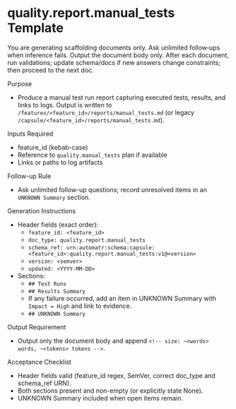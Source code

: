 # quality.report.manual_tests Template

You are generating scaffolding documents only. Ask unlimited follow‑ups when inference fails. Output the document body only. After each document, run validations; update schema/docs if new answers change constraints; then proceed to the next doc.

Purpose
- Produce a manual test run report capturing executed tests, results, and links to logs. Output is written to `/features/<feature_id>/reports/manual_tests.md` (or legacy `/capsule/<feature_id>/reports/manual_tests.md`).

Inputs Required
- feature_id (kebab-case)
- Reference to `quality.manual_tests` plan if available
- Links or paths to log artifacts

Follow-up Rule
- Ask unlimited follow-up questions; record unresolved items in an `UNKNOWN Summary` section.

Generation Instructions
- Header fields (exact order):
  - `feature_id: <feature_id>`
  - `doc_type: quality.report.manual_tests`
  - `schema_ref: urn:automatr:schema:capsule:<feature_id>:quality.report.manual_tests:v1@<version>`
  - `version: <semver>`
  - `updated: <YYYY-MM-DD>`
- Sections:
  - `## Test Runs`
  - `## Results Summary`
  - If any failure occurred, add an item in UNKNOWN Summary with `Impact = High` and link to evidence.
  - `## UNKNOWN Summary`

Output Requirement
- Output only the document body and append `<!-- size: ~<words> words, ~<tokens> tokens -->`.

Acceptance Checklist
- Header fields valid (feature_id regex, SemVer, correct doc_type and schema_ref URN).
- Both sections present and non-empty (or explicitly state None).
- UNKNOWN Summary included when open items remain.
